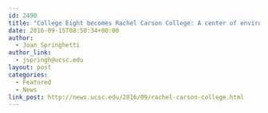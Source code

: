 ```yaml
---
id: 2490
title: "College Eight becomes Rachel Carson College: A center of environmentalism is named for writer who inspired it"
date: 2016-09-15T08:50:34+00:00
author:
  - Joan Springhetti
author_link:
  - jspringh@ucsc.edu
layout: post
categories:
  - Featured
  - News
link_post: http://news.ucsc.edu/2016/09/rachel-carson-college.html
---
```

